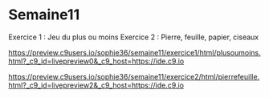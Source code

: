 # Semaine11
Exercice 1 : Jeu du plus ou moins 
Exercice 2 : Pierre, feuille, papier, ciseaux

https://preview.c9users.io/sophie36/semaine11/exercice1/html/plusoumoins.html?_c9_id=livepreview0&_c9_host=https://ide.c9.io

https://preview.c9users.io/sophie36/semaine11/exercice2/html/pierrefeuille.html?_c9_id=livepreview2&_c9_host=https://ide.c9.io
